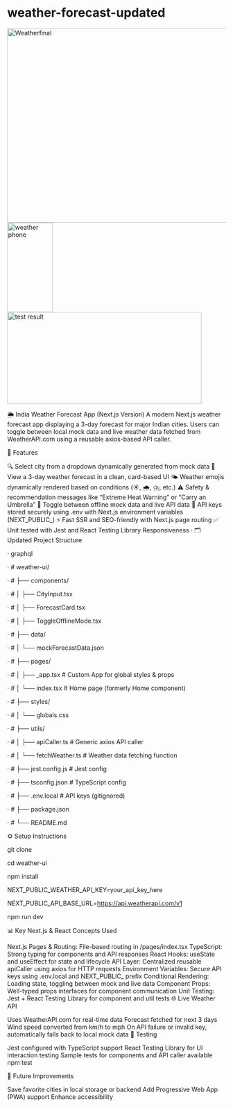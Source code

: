 # weather-forecast-updated
<img width="949" height="448" alt="Weatherfinal" src="https://github.com/user-attachments/assets/77451ddb-e853-4051-bdcc-2f230281f2f5" />
<img width="105" height="206" alt="weather phone" src="https://github.com/user-attachments/assets/c30f1232-d367-4b7e-9de9-557cf596d40a" />
<img width="448" height="212" alt="test result" src="https://github.com/user-attachments/assets/1c8a15d1-4a47-4a9f-80eb-70011d3e7e9f" />



🌦️ India Weather Forecast App (Next.js Version)
A modern Next.js weather forecast app displaying a 3-day forecast for major Indian cities. Users can toggle between local mock data and live weather data fetched from WeatherAPI.com using a reusable axios-based API caller.

🚀 Features

🔍 Select city from a dropdown dynamically generated from mock data
📅 View a 3-day weather forecast in a clean, card-based UI
🌤️ Weather emojis dynamically rendered based on conditions (☀️, 🌧️, ⛈️, etc.)
⚠️ Safety & recommendation messages like “Extreme Heat Warning” or “Carry an Umbrella”
🔁 Toggle between offline mock data and live API data
🔐 API keys stored securely using .env with Next.js environment variables (NEXT_PUBLIC_)
⚡ Fast SSR and SEO-friendly with Next.js page routing
✅ Unit tested with Jest and React Testing Library
Responsiveness
·       🗂️ Updated Project Structure

·       graphql

·     #   weather-ui/

·     #   ├── components/

·      #  │   ├── CityInput.tsx

·      #  │   ├── ForecastCard.tsx

·     #   │   ├── ToggleOfflineMode.tsx

·     #  ├── data/

·      #  │   └── mockForecastData.json

·      #  ├── pages/

·      #  │   ├── _app.tsx                 # Custom App for global styles & props

·      # │   └── index.tsx                # Home page (formerly Home component)

·     #   ├── styles/

·      #  │   └── globals.css

·      #  ├── utils/

·     #   │   ├── apiCaller.ts             # Generic axios API caller

·      #  │   └── fetchWeather.ts          # Weather data fetching function

·      #  ├── jest.config.js               # Jest config

·      #  ├── tsconfig.json                # TypeScript config

·       # ├── .env.local                   # API keys (gitignored)

·      #  ├── package.json

·      #  └── README.md

⚙️ Setup Instructions

 

git clone <repo-url>

cd weather-ui

npm install

NEXT_PUBLIC_WEATHER_API_KEY=your_api_key_here

NEXT_PUBLIC_API_BASE_URL=https://api.weatherapi.com/v1

npm run dev

 

📊 Key Next.js & React Concepts Used

Next.js Pages & Routing: File-based routing in /pages/index.tsx
TypeScript: Strong typing for components and API responses
React Hooks: useState and useEffect for state and lifecycle
API Layer: Centralized reusable apiCaller using axios for HTTP requests
Environment Variables: Secure API keys using .env.local and NEXT_PUBLIC_ prefix
Conditional Rendering: Loading state, toggling between mock and live data
Component Props: Well-typed props interfaces for component communication
Unit Testing: Jest + React Testing Library for component and util tests
🌐 Live Weather API

Uses WeatherAPI.com for real-time data
Forecast fetched for next 3 days
Wind speed converted from km/h to mph
On API failure or invalid key, automatically falls back to local mock data
🧪 Testing

Jest configured with TypeScript support
React Testing Library for UI interaction testing
Sample tests for components and API caller available
npm test

 

📝 Future Improvements

Save favorite cities in local storage or backend
Add Progressive Web App (PWA) support
Enhance accessibility
